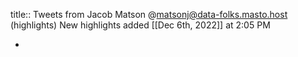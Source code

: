 title:: Tweets from Jacob Matson @matsonj@data-folks.masto.host (highlights)
New highlights added [[Dec 6th, 2022]] at 2:05 PM

-